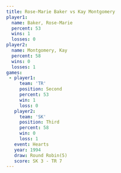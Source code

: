 ```yaml
---
title: Rose-Marie Baker vs Kay Montgomery
player1:                 
  name: Baker, Rose-Marie
  percent: 53            
  wins: 1                
  losses: 0              
player2:                 
  name: Montgomery, Kay  
  percent: 58            
  wins: 0                
  losses: 1              
games:
 - player1:          
     team: 'TR'      
     position: Second
     percent: 53     
     win: 1          
     loss: 0         
   player2:         
     team: 'SK'     
     position: Third
     percent: 58    
     win: 0         
     loss: 1        
   event: Hearts       
   year: 1994          
   draw: Round Robin(5)
   score: SK 3 - TR 7  
---
```


